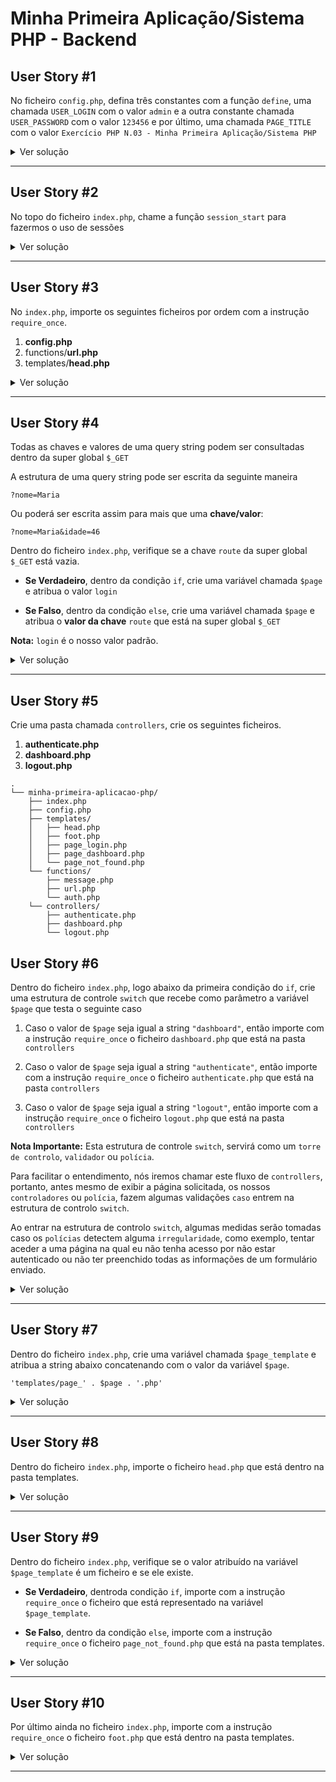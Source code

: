 Minha Primeira Aplicação/Sistema PHP - Backend
==============================

## User Story #1
No ficheiro `config.php`, defina três constantes com a função `define`, uma chamada `USER_LOGIN` com o valor `admin` e a outra constante chamada `USER_PASSWORD` com o valor `123456` e por último, uma chamada `PAGE_TITLE` com o valor `Exercício PHP N.03 - Minha Primeira Aplicação/Sistema PHP`

<details>
    <summary>Ver solução</summary>

<span style="color: #ef5350; font-size: 0.9rem">Considere sempre fazer suas próprias pesquisas antes de utilizar este recurso.</span>

<span style="font-size: 0.9rem">**Dica:** *Veja os vários materiais e exemplos que fizemos até agora, as vezes a solução poderá estar lá*.</span>

Solução

```php
<?php
// define uma constante chamada USER_LOGIN e atribui o valor 'admin'
define('USER_LOGIN', 'admin');
// define uma constante chamada USER_PASSWORD e atribui o valor '12345'
define('USER_PASSWORD', '12345');
// define uma constante chamada PAGE_TITLE e atribui o valor 'Exercício PHP N.03 - Minha Primeira Aplicação/Sistema PHP'
define('PAGE_TITLE', 'Exercício PHP N.03 - Minha Primeira Aplicação/Sistema PHP');
```

</details>

---

## User Story #2
No topo do ficheiro `index.php`, chame a função `session_start` para fazermos o uso de sessões

<details>
    <summary>Ver solução</summary>

<span style="color: #ef5350; font-size: 0.9rem">*Digite o código abaixo linha a linha para praticar*</span>

Solução

```php
<?php
session_start();
```

</details>

---

## User Story #3
No `index.php`, importe os seguintes ficheiros por ordem com a instrução `require_once`.

1. **config.php**
2. functions/**url.php**
3. templates/**head.php**


<details>
    <summary>Ver solução</summary>

<span style="color: #ef5350; font-size: 0.9rem">*Digite o código abaixo linha a linha para praticar*</span>

Solução

```php
/* Vamos importar o ficheiro de configuração */
require_once 'config.php';

/* 
 * Vamos importar os ficheiros da pasta "functions"
 * Nesta pasta iremos ter algumas funções úteis.
 * 
 * O objetivo é fazer reaproveitamento de código para
 * sermos mais produtivos na hora de escrever.
 */
require_once 'functions/url.php';
require_once 'functions/message.php';
```

</details>

---


## User Story #4
Todas as chaves e valores de uma query string podem ser consultadas dentro da super global `$_GET`

A estrutura de uma query string pode ser escrita da seguinte maneira

```
?nome=Maria
```

Ou poderá ser escrita assim para mais que uma **chave/valor**:

```
?nome=Maria&idade=46
```

Dentro do ficheiro `index.php`, verifique se a chave `route` da super global `$_GET` está vazia.

- **Se Verdadeiro**, dentro da condição `if`, crie uma variável chamada `$page` e atribua o valor `login`

- **Se Falso**, dentro da condição `else`, crie uma variável chamada `$page` e atribua o **valor da chave** `route` que está na super global `$_GET`

**Nota:** `login` é o nosso valor padrão.

<details>
    <summary>Ver solução</summary>

<span style="color: #ef5350; font-size: 0.9rem">*Digite o código abaixo linha a linha para praticar*</span>

Solução

```php
if (empty($_GET['route'])) {
    $page = 'login';
} else {
    $page = $_GET['route'];
}
```

</details>

---

## User Story #5
Crie uma pasta chamada `controllers`, crie os seguintes ficheiros.

1. **authenticate.php**
2. **dashboard.php**
2. **logout.php**

```
.
└── minha-primeira-aplicacao-php/
    ├── index.php
    ├── config.php
    ├── templates/
    │   ├── head.php
    │   ├── foot.php
    │   ├── page_login.php
    │   ├── page_dashboard.php
    │   └── page_not_found.php
    └── functions/
        ├── message.php
        ├── url.php
        └── auth.php
    └── controllers/
        ├── authenticate.php
        ├── dashboard.php
        └── logout.php
```

## User Story #6
Dentro do ficheiro `index.php`, logo abaixo da primeira condição do `if`, crie uma estrutura de controle `switch`
que recebe como parâmetro a variável `$page` que testa o seguinte caso

1. Caso o valor de `$page` seja igual a string `"dashboard"`, então importe com a instrução `require_once` o ficheiro `dashboard.php` que está na pasta `controllers`

2. Caso o valor de `$page` seja igual a string `"authenticate"`, então importe com a instrução `require_once` o ficheiro `authenticate.php` que está na pasta `controllers`


3. Caso o valor de `$page` seja igual a string `"logout"`, então importe com a instrução `require_once` o ficheiro `logout.php` que está na pasta `controllers`


**Nota Importante:** Esta estrutura de controle `switch`, servirá como um `torre de controlo`, `validador` ou `polícia`.

Para facilitar o entendimento, nós iremos chamar este fluxo de `controllers`, portanto, antes mesmo de exibir a página solicitada, os nossos `controladores` ou `polícia`, fazem algumas validações `caso` entrem na estrutura de controlo `switch`.

Ao entrar na estrutura de controlo `switch`, algumas medidas serão tomadas caso os `polícias` detectem alguma `irregularidade`, como exemplo, tentar aceder a uma página na qual eu não tenha acesso por não estar autenticado ou não ter preenchido todas as informações de um formulário enviado.


<details>
    <summary>Ver solução</summary>

<span style="color: #ef5350; font-size: 0.9rem">*Digite o código abaixo linha a linha para praticar*</span>

Solução

```php
/* código de controlo */
switch ($page) {
    case 'dashboard':
        /* importa o controlador/polícia para o dashboard */
        require_once 'controllers/dashboard.php';
        break;
    case 'authenticate':
        /* importa o controlador/polícia para o authenticate */
        require_once 'controllers/authenticate.php';
        break;
    case 'logout':
        /* importa o controlador/polícia para o logout */
        require_once 'controllers/logout.php';
        break;
    
    default:
        /* Não faz nada. */
        break;
}

```

</details>

---

## User Story #7
Dentro do ficheiro `index.php`, crie uma variável chamada `$page_template` e atribua a string abaixo concatenando com o valor da variável `$page`. 

```
'templates/page_' . $page . '.php'
```

<details>
    <summary>Ver solução</summary>

<span style="color: #ef5350; font-size: 0.9rem">*Digite o código abaixo linha a linha para praticar*</span>

Solução

```php
/**
 * Constroi o caminho do ficheiro concatenando com o valor que vem 
 * da variável $page.
 */
$page_template = 'templates/page_' . $page . '.php';
```

</details>

---

## User Story #8
Dentro do ficheiro `index.php`, importe o ficheiro `head.php` que está dentro na pasta templates.

<details>
    <summary>Ver solução</summary>

<span style="color: #ef5350; font-size: 0.9rem">*Digite o código abaixo linha a linha para praticar*</span>

Solução

```php
/* Importa a parte HTML de cima do nosso template */
require_once 'templates/head.php';
```

</details>

---

## User Story #9
Dentro do ficheiro `index.php`, verifique se o valor atribuído na variável `$page_template` é um ficheiro e se ele existe.

- **Se Verdadeiro**, dentroda condição `if`, importe com a instrução `require_once` o ficheiro que está representado na variável `$page_template`.

- **Se Falso**, dentro da condição `else`, importe com a instrução `require_once` o ficheiro `page_not_found.php` que está na pasta templates.


<details>
    <summary>Ver solução</summary>

<span style="color: #ef5350; font-size: 0.9rem">*Digite o código abaixo linha a linha para praticar*</span>

Solução

```php
/* Importa a parte HTML do meio do nosso template */
if (file_exists($page_template)) {
    require_once $page_template;
} else {
    /* importa a página de erro 404 not found */
    require_once 'templates/page_not_found.php';
}
```

</details>

---

## User Story #10
Por último ainda no ficheiro `index.php`, importe com a instrução `require_once` o ficheiro `foot.php` que está dentro na pasta templates.

<details>
    <summary>Ver solução</summary>

<span style="color: #ef5350; font-size: 0.9rem">*Digite o código abaixo linha a linha para praticar*</span>

Solução

```php
/* Importa a parte HTML de baixo do nosso template */
require_once 'templates/foot.php';
```

</details>

---